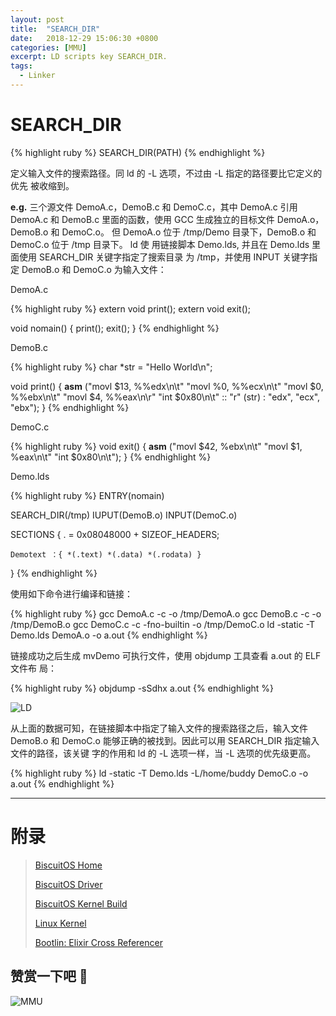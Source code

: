```yaml
---
layout: post
title:  "SEARCH_DIR"
date:   2018-12-29 15:06:30 +0800
categories: [MMU]
excerpt: LD scripts key SEARCH_DIR.
tags:
  - Linker
---
```


# SEARCH_DIR

{% highlight ruby %}
SEARCH_DIR(PATH)
{% endhighlight %}

定义输入文件的搜索路径。同 ld 的 -L 选项，不过由 -L 指定的路径要比它定义的优先
被收缩到。

**e.g.** 三个源文件 DemoA.c，DemoB.c 和 DemoC.c，其中 DemoA.c 引用 DemoA.c 和
DemoB.c 里面的函数，使用 GCC 生成独立的目标文件 DemoA.o，DemoB.o 和 DemoC.o。
但 DemoA.o 位于 /tmp/Demo 目录下，DemoB.o 和 DemoC.o 位于 /tmp 目录下。 ld 使
用链接脚本 Demo.lds, 并且在 Demo.lds 里面使用 SEARCH_DIR 关键字指定了搜索目录
为 /tmp，并使用 INPUT 关键字指定 DemoB.o 和 DemoC.o 为输入文件：

DemoA.c

{% highlight ruby %}
extern void print();
extern void exit();

void nomain()
{
    print();
    exit();
}
{% endhighlight %}

DemoB.c

{% highlight ruby %}
char *str = "Hello World\n";

void print()
{
    __asm__ ("movl $13, %%edx\n\t"
             "movl %0, %%ecx\n\t"
             "movl $0, %%ebx\n\t"
             "movl $4, %%eax\n\r"
             "int $0x80\n\t"
             :: "r" (str) : "edx", "ecx", "ebx");
}
{% endhighlight %}

DemoC.c

{% highlight ruby %}
void exit()
{
    __asm__ ("movl $42, %ebx\n\t"
             "movl $1, %eax\n\t"
             "int $0x80\n\t");
}
{% endhighlight %}

Demo.lds

{% highlight ruby %}
ENTRY(nomain)

SEARCH_DIR(/tmp)
IUPUT(DemoB.o)
INPUT(DemoC.o)

SECTIONS
{
    . = 0x08048000 + SIZEOF_HEADERS;

    Demotext ：{ *(.text) *(.data) *(.rodata) }
}
{% endhighlight %}

使用如下命令进行编译和链接：

{% highlight ruby %}
gcc DemoA.c -c -o /tmp/DemoA.o
gcc DemoB.c -c -o /tmp/DemoB.o
gcc DemoC.c -c -fno-builtin -o /tmp/DemoC.o
ld -static -T Demo.lds DemoA.o -o a.out
{% endhighlight %}

链接成功之后生成 mvDemo 可执行文件，使用 objdump 工具查看 a.out 的 ELF 文件布
局：

{% highlight ruby %}
objdump -sSdhx a.out
{% endhighlight %}

![LD](https://gitee.com/BiscuitOS_team/PictureSet/raw/Gitee/BiscuitOS/kernel/MMU000492.png)

从上面的数据可知，在链接脚本中指定了输入文件的搜索路径之后，输入文件 DemoB.o 
和 DemoC.o 能够正确的被找到。因此可以用 SEARCH_DIR 指定输入文件的路径，该关键
字的作用和 ld 的 -L 选项一样，当 -L 选项的优先级更高。

{% highlight ruby %}
ld -static -T Demo.lds -L/home/buddy DemoC.o -o a.out
{% endhighlight %}

-----------------------------------------------

# <span id="附录">附录</span>

> [BiscuitOS Home](https://biscuitos.github.io/)
>
> [BiscuitOS Driver](https://biscuitos.github.io/blog/BiscuitOS_Catalogue/)
>
> [BiscuitOS Kernel Build](https://biscuitos.github.io/blog/Kernel_Build/)
>
> [Linux Kernel](https://www.kernel.org/)
>
> [Bootlin: Elixir Cross Referencer](https://elixir.bootlin.com/linux/latest/source)

## 赞赏一下吧 🙂

![MMU](https://gitee.com/BiscuitOS_team/PictureSet/raw/Gitee/BiscuitOS/kernel/HAB000036.jpg)
